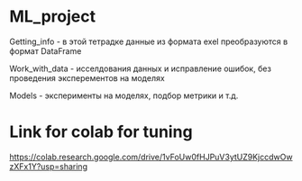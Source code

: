 # ML_project

Getting_info - в этой тетрадке данные из формата exel преобразуются в формат DataFrame

Work_with_data - исселдования данных и исправление ошибок, без проведения эксперементов на моделях

Models - эксперименты на моделях, подбор метрики и т.д.

# Link for colab for tuning

https://colab.research.google.com/drive/1vFoUw0fHJPuV3ytUZ9KjccdwOwzXFx1Y?usp=sharing
